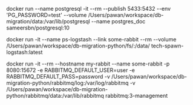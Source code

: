 docker run --name postgresql -it --rm --publish 5433:5432 --env 'PG_PASSWORD=test' --volume /Users/pawan/workspace/db-migration/data:/var/lib/postgresql --name postgres_doc sameersbn/postgresql:10

docker run -it --name ps-logstash --link some-rabbit --rm --volume /Users/pawan/workspace/db-migration-python/fs/:/data/ tech-spawn-logstash:latest

docker run -it --rm --hostname my-rabbit --name some-rabbit -p 8080:15672 -e RABBITMQ_DEFAULT_USER=user -e RABBITMQ_DEFAULT_PASS=password -v /Users/pawan/workspace/db-migration-python/rabbitmq/log:/var/log/rabbitmq -v /Users/pawan/workspace/db-migration-python/rabbitmq/data:/var/lib/rabbitmq rabbitmq:3-management